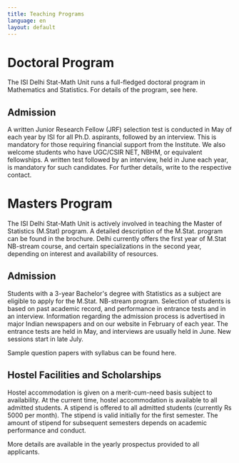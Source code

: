 ```yaml
---
title: Teaching Programs
language: en
layout: default
---
```



# Doctoral Program

The ISI Delhi Stat-Math Unit runs a full-fledged doctoral program in
Mathematics and Statistics. For details of the program, see here.

## Admission

A written Junior Research Fellow (JRF) selection test is conducted in
May of each year by ISI for all Ph.D. aspirants, followed by an
interview. This is mandatory for those requiring financial support
from the Institute. We also welcome students who have UGC/CSIR NET,
NBHM, or equivalent fellowships. A written test followed by an
interview, held in June each year, is mandatory for such
candidates. For further details, write to the respective contact.

# Masters Program

The ISI Delhi Stat-Math Unit is actively involved in teaching the
Master of Statistics (M.Stat) program. A detailed description of the
M.Stat. program can be found in the brochure. Delhi currently offers
the first year of M.Stat NB-stream course, and certain specializations
in the second year, depending on interest and availability of
resources.

## Admission

Students with a 3-year Bachelor's degree with Statistics as a subject
are eligible to apply for the M.Stat. NB-stream program. Selection of
students is based on past academic record, and performance in entrance
tests and in an interview. Information regarding the admission process
is advertised in major Indian newspapers and on our website in
February of each year. The entrance tests are held in May, and
interviews are usually held in June. New sessions start in late July.

Sample question papers with syllabus can be found here.

## Hostel Facilities and Scholarships

Hostel accommodation is given on a merit-cum-need basis subject to
availability. At the current time, hostel accommodation is available
to all admitted students. A stipend is offered to all admitted
students (currently Rs 5000 per month). The stipend is valid initially
for the first semester. The amount of stipend for subsequent semesters
depends on academic performance and conduct.

More details are available in the yearly prospectus provided to all
applicants.


